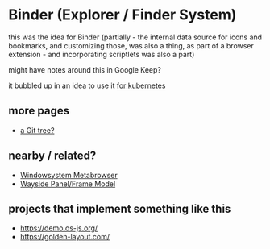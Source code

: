 # Binder (Explorer / Finder System)

this was the idea for Binder (partially - the internal data source for icons and bookmarks, and customizing those, was also a thing, as part of a browser extension - and incorporating scriptlets was also a part)

might have notes around this in Google Keep?

it bubbled up in an idea to use it [for kubernetes](k2ecq-hqxgs-ccax1-s1p85-59s4s)

## more pages

- [a Git tree?](5gjw6-d2dpb-q09y2-11bb1-y17cy)

## nearby / related?

- [Windowsystem Metabrowser](41v84-ycwdn-4p91p-4xt5f-kn96k)
- [Wayside Panel/Frame Model](mzjfd-q9wp4-wra3t-nzrnc-0k3w7)

## projects that implement something like this

- https://demo.os-js.org/
- https://golden-layout.com/
